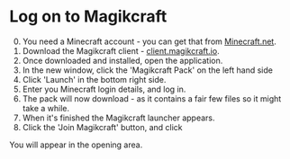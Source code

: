 # Log on to Magikcraft

0. You need a Minecraft account - you can get that from [Minecraft.net](http://www.minecraft.net).
1. Download the Magikcraft client - [client.magikcraft.io](https://client.magikcraft.io).
2. Once downloaded and installed, open the application.
3. In the new window, click the 'Magikcraft Pack' on the left hand side
4. Click 'Launch' in the bottom right side.
5. Enter you Minecraft login details, and log in.
6. The pack will now download - as it contains a fair few files so it might take a while.
7. When it's finished the Magikcraft launcher appears.
8. Click the 'Join Magikcraft' button, and click

You will appear in the opening area.
